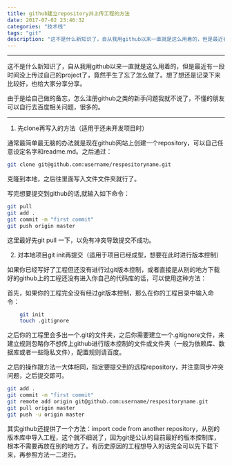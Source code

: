 ```yaml
---
title: github建立repository并上传工程的方法
date: 2017-07-02 23:46:32
categories: "技术栈"
tags: "git"
description: "这不是什么新知识了，自从我用github以来一直就是这么用着的，但是最近有一段时间没上传过自己的project了，竟然手生了忘了怎么做了。想了想还是记录下来比较好，也给大家分享分享。"
---
```


---

这不是什么新知识了，自从我用github以来一直就是这么用着的，但是最近有一段时间没上传过自己的project了，竟然手生了忘了怎么做了。想了想还是记录下来比较好，也给大家分享分享。

由于是给自己做的备忘，怎么注册github之类的新手问题我就不说了，不懂的朋友可以自行去百度相关问题，很多的。

---

1. 先clone再写入的方法（适用于还未开发项目时）

通常最简单最无脑的办法就是现在github网站上创建一个repository，可以自己任意设定名字和readme.md。之后通过：

```bash
git clone git@github.com:username/respositoryname.git
```

克隆到本地，之后往里面写入文件文件夹就行了。

写完想要提交到github的话,就输入如下命令：

```bash
git pull
git add .
git commit -m "first commit"
git push origin master
```

这里最好先git pull 一下，以免有冲突导致提交不成功。

2. 对本地项目git init再提交（适用于项目已经成型，想要在此时进行版本控制）

如果你已经写好了工程但还没有进行过git版本控制，或者直接是从别的地方下载好的github上的工程还没有进入你自己的代码库的话，可以使用这种方法：

首先，如果你的工程完全没有经过git版本控制，那么在你的工程目录中输入命令：

```bash
    git init
    touch .gitignore
```

之后你的工程里会多出一个.git的文件夹，之后你需要建立一个.gitignore文件，来建立规则忽略你不想传上github进行版本控制的文件或文件夹（一般为依赖库、数据库或者一些隐私文件），配置规则请百度。

之后的操作跟方法一大体相同，指定要提交到的远程repository，并注意同步冲突问题，之后提交即可。

```bash
git add .
git commit -m "first commit"
git remote add origin git@github.com:username/respositoryname.git
git pull origin master
git push -u origin master
```

其实github还提供了一个方法：import code from another repository，从别的版本库中导入工程，这个就不细说了，因为git是公认的目前最好的版本控制库，根本不需要再放在别的地方了。有历史原因的工程想导入的话完全可以先下载下来，再参照方法一二进行。